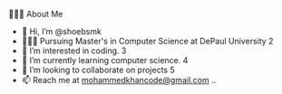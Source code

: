 👨🏻‍💻 About Me

- 👋 Hi, I’m @shoebsmk
- 👨🏻‍💻 Pursuing Master's in Computer Science at DePaul University
2
- 👀 I’m interested in coding.
3
- 🌱 I’m currently learning computer science.
4
- 💞️ I’m looking to collaborate on projects
5
- 📫 Reach me at mohammedkhancode@gmail.com
..
<!---
shoebsmk/shoebsmk is a ✨ special ✨ repository because its `README.md` (this file) appears on your GitHub profile.
You can click the Preview link to take a look at the changes.
--->
